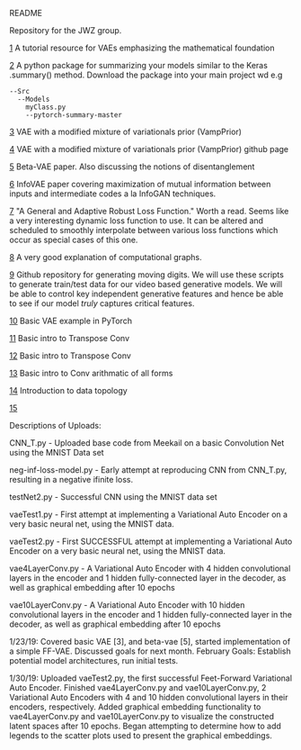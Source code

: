 README

Repository for the JWZ group.

[1](https://arxiv.org/pdf/1606.05908.pdf) A tutorial resource for VAEs emphasizing the mathematical foundation

[2](https://github.com/sksq96/pytorch-summary/tree/master/torchsummary) A python package for summarizing your models similar to the Keras .summary() method. Download the package into your main project wd e.g
```
--Src
  --Models
    myClass.py
    --pytorch-summary-master
```
[3](https://arxiv.org/pdf/1705.07120.pdf) VAE with a modified mixture of variationals prior (VampPrior)

[4](https://github.com/jmtomczak/vae_vampprior) VAE with a modified mixture of variationals prior (VampPrior) github page

[5](https://openreview.net/pdf?id=Sy2fzU9gl) Beta-VAE paper. Also discussing the notions of disentanglement

[6](https://arxiv.org/pdf/1706.02262.pdf) InfoVAE paper covering maximization of mutual information between inputs and intermediate codes a la InfoGAN techniques.

[7](https://arxiv.org/pdf/1701.03077.pdf) "A General and Adaptive Robust Loss Function." Worth a read. Seems like a very interesting dynamic loss function to use. It can be altered and scheduled to smoothly interpolate between various loss functions which occur as special cases of this one.

[8](http://colah.github.io/posts/2015-08-Backprop/) A very good explanation of computational graphs. 

[9](https://github.com/rszeto/moving-symbols) Github repository for generating moving digits. We will use these scripts to generate train/test data for our video based generative models. We will be able to control key independent generative features and hence be able to see if our model *truly* captures critical features.

[10](https://github.com/pytorch/examples/blob/master/vae/main.py) Basic VAE example in PyTorch

[11](https://towardsdatascience.com/up-sampling-with-transposed-convolution-9ae4f2df52d0) Basic intro to Transpose Conv

[12](https://towardsdatascience.com/transpose-convolution-77818e55a123) Basic intro to Transpose Conv

[13](http://deeplearning.net/software/theano/tutorial/conv_arithmetic.html) Basic intro to Conv arithmatic of all forms

[14](https://arxiv.org/pdf/1710.04019.pdf) Introduction to data topology

[15](http://colah.github.io/posts/2015-08-Understanding-LSTMs/)

Descriptions of Uploads:

CNN_T.py  - Uploaded base code from Meekail on a basic Convolution Net using the MNIST Data set

neg-inf-loss-model.py - Early attempt at reproducing CNN from CNN_T.py, resulting in a negative ifinite loss.

testNet2.py - Successful CNN using the MNIST data set

vaeTest1.py - First attempt at implementing a Variational Auto Encoder on  a very basic neural net, using the MNIST data.

vaeTest2.py - First SUCCESSFUL attempt at implementing a Variational Auto Encoder on a very basic neural net, using the MNIST data.

vae4LayerConv.py - A Variational Auto Encoder with 4 hidden convolutional layers in the encoder and 1 hidden fully-connected layer in 
the decoder, as well as graphical embedding after 10 epochs

vae10LayerConv.py - A Variational Auto Encoder with 10 hidden convolutional layers in the encoder and 1 hidden fully-connected layer in the decoder, as well as graphical embedding after 10 epochs



1/23/19: Covered basic VAE [3], and beta-vae [5], started implementation of a simple FF-VAE. Discussed goals for next month.
  February Goals: Establish potential model architectures, run initial tests.
  
1/30/19: Uploaded vaeTest2.py, the first successful Feet-Forward Variational Auto Encoder. Finished vae4LayerConv.py and vae10LayerConv.py, 2 Variational Auto Encoders with 4 and 10 hidden convolutional layers in their encoders, respectively. Added graphical embedding functionality to vae4LayerConv.py and vae10LayerConv.py to visualize the constructed latent spaces after 10 epochs. Began attempting to determine how to add legends to the scatter plots used to present the graphical embeddings.
